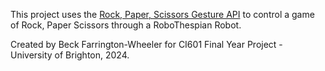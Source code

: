 This project uses the [Rock, Paper, Scissors Gesture API](https://github.com/BeckFW/RPS_API) to control a game of Rock, Paper Scissors through a RoboThespian Robot.

Created by Beck Farrington-Wheeler for CI601 Final Year Project - University of Brighton, 2024.
